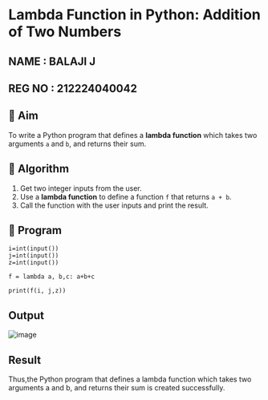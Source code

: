 # Lambda Function in Python: Addition of Two Numbers

## NAME  :  BALAJI J
## REG NO : 212224040042

## 🎯 Aim
To write a Python program that defines a **lambda function** which takes two arguments `a` and `b`, and returns their sum.

## 🧠 Algorithm
1. Get two integer inputs from the user.
2. Use a **lambda function** to define a function `f` that returns `a + b`.
3. Call the function with the user inputs and print the result.

## 🧾 Program
```
i=int(input())
j=int(input())
z=int(input())

f = lambda a, b,c: a+b+c

print(f(i, j,z))
```
## Output
![image](https://github.com/user-attachments/assets/ebd5beac-5f4f-4be7-beac-8e0f9dac5ec8)

## Result
Thus,the Python program that defines a lambda function which takes two arguments a and b, and returns their sum is created successfully.

